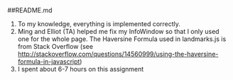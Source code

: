 ##README.md

1. To my knowledge, everything is implemented correctly.
2. Ming and Elliot (TA) helped me fix my InfoWindow so that I only used one for the whole page.
	The Haversine Formula used in landmarks.js is from Stack Overflow 
	(see http://stackoverflow.com/questions/14560999/using-the-haversine-formula-in-javascript)
3. I spent about 6-7 hours on this assignment